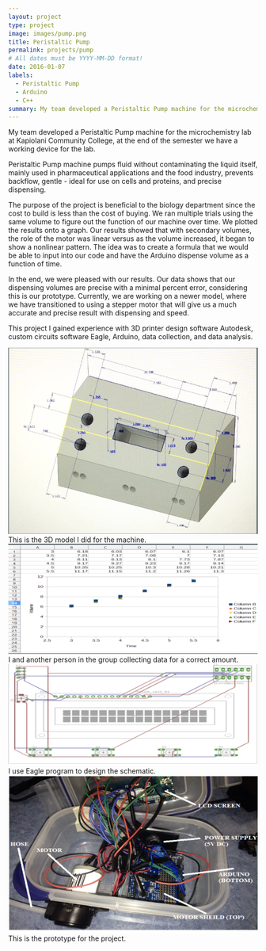 ```yaml
---
layout: project
type: project
image: images/pump.png
title: Peristaltic Pump
permalink: projects/pump
# All dates must be YYYY-MM-DD format!
date: 2016-01-07
labels:
  - Peristaltic Pump
  - Arduino
  - C++
summary: My team developed a Peristaltic Pump machine for the microchemistry lab at Kapiolani Community College, at the end of semester we have a working machine for the lab.
---
```


My team developed a Peristaltic Pump machine for the microchemistry lab at Kapiolani Community College, at the end of the semester we have a working device for the lab.

Peristaltic Pump machine pumps fluid without contaminating the liquid itself, mainly used in pharmaceutical applications and the food industry, prevents backflow, gentle - ideal for use on cells and proteins, and precise dispensing.

The purpose of the project is beneficial to the biology department since the cost to build is less than the cost of buying. We ran multiple trials using the same volume to figure out the function of our machine over time. We plotted the results onto a graph. Our results showed that with secondary volumes, the role of the motor was linear versus as the volume increased, it began to show a nonlinear pattern. The idea was to create a formula that we would be able to input into our code and have the Arduino dispense volume as a function of time.

In the end, we were pleased with our results. Our data shows that our dispensing volumes are precise with a minimal percent error, considering this is our prototype. Currently, we are working on a newer model, where we have transitioned to using a stepper motor that will give us a much accurate and precise result with dispensing and speed.

This project I gained experience with 3D printer design software Autodesk, custom circuits software Eagle, Arduino, data collection, and data analysis.

<div class="ui small rounded images">
   <img class="ui image" src="../images/pump1.png">  
   This is the 3D model I did for the machine.
 </div>
 <div class="ui small rounded images">
   <img class="ui image" src="../images/pump2.png"> 
   I and another person in the group collecting data for a correct amount.
 </div>
 
 <div class="ui small rounded images">
   <img class="ui image" src="../images/pump3.png">
   I use Eagle program to design the schematic.
   </div>
<iv class="ui small rounded images">
   <img class="ui image" src="../images/pump4.png"> 
   This is the prototype for the project.
 </div>
